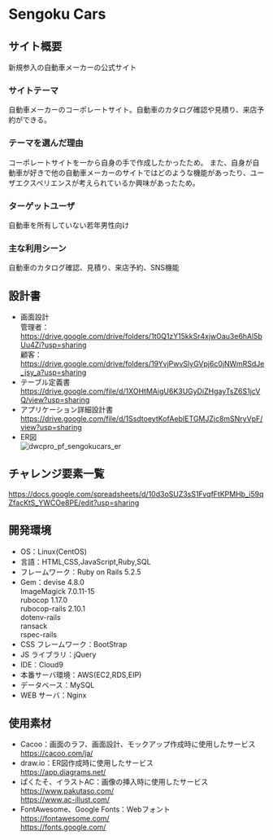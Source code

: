 # Sengoku Cars
## サイト概要
新規参入の自動車メーカーの公式サイト
### サイトテーマ
自動車メーカーのコーポレートサイト。自動車のカタログ確認や見積り、来店予約ができる。
### テーマを選んだ理由
コーポレートサイトを一から自身の手で作成したかったため。
また、自身が自動車が好きで他の自動車メーカーのサイトではどのような機能があったり、ユーザエクスペリエンスが考えられているか興味があったため。
### ターゲットユーザ
自動車を所有していない若年男性向け
### 主な利用シーン
自動車のカタログ確認、見積り、来店予約、SNS機能
## 設計書
- 画面設計  
管理者：https://drive.google.com/drive/folders/1t0Q1zY15kkSr4xjwOau3e6hAl5bUu4Zi?usp=sharing  
顧客：https://drive.google.com/drive/folders/19YvjPwvSlyGVpj6c0jNWmRSdJe_jsy_a?usp=sharing
- テーブル定義書  
https://drive.google.com/file/d/1XOHtMAigU6K3UGyDiZHgayTsZ6S1jcVQ/view?usp=sharing
- アプリケーション詳細設計書  
https://drive.google.com/file/d/1SsdtoeytKofAebIETGMJZjc8mSNryVpF/view?usp=sharing
- ER図  
![dwcpro_pf_sengokucars_er](https://user-images.githubusercontent.com/80663962/125191737-ee7f2a00-e27e-11eb-81a9-6ba709ca5ebf.png)
## チャレンジ要素一覧  
https://docs.google.com/spreadsheets/d/10d3oSUZ3sS1FvqfFtKPMHb_i59qZfacKtS_YWCOe8PE/edit?usp=sharing  
## 開発環境    
- OS：Linux(CentOS)
- 言語：HTML,CSS,JavaScript,Ruby,SQL
- フレームワーク：Ruby on Rails 5.2.5
- Gem：devise 4.8.0  
ImageMagick 7.0.11-15  
rubocop 1.17.0  
rubocop-rails 2.10.1  
dotenv-rails  
ransack  
rspec-rails
- CSS フレームワーク：BootStrap
- JS ライブラリ：jQuery
- IDE：Cloud9
- 本番サーバ環境：AWS(EC2,RDS,EIP)
- データベース：MySQL
- WEB サーバ：Nginx
## 使用素材  
- Cacoo：画面のラフ、画面設計、モックアップ作成時に使用したサービス  
https://cacoo.com/ja/
- draw.io：ER図作成時に使用したサービス  
https://app.diagrams.net/
- ぱくたそ、イラストAC：画像の挿入時に使用したサービス  
https://www.pakutaso.com/  
https://www.ac-illust.com/
- FontAwesome、Google Fonts：Webフォント  
https://fontawesome.com/  
https://fonts.google.com/
